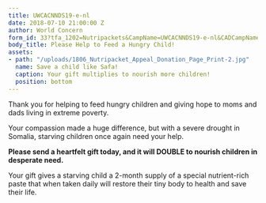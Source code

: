 ```yaml
---
title: UWCACNNDS19-e-nl
date: 2018-07-10 21:00:00 Z
author: World Concern
form_id: 33?tfa_1202=Nutripackets&CampName=UWCACNNDS19-e-nl&CADCampName=CWCACNNDN19-e-nl
body_title: Please Help to Feed a Hungry Child!
assets:
- path: "/uploads/1806_Nutripacket_Appeal_Donation_Page_Print-2.jpg"
  name: Save a child like Safa!
  caption: Your gift multiplies to nourish more children!
  position: bottom
---
```


Thank you for helping to feed hungry children and giving hope to moms and dads living in extreme poverty.

Your compassion made a huge difference, but with a severe drought in Somalia, starving children once again need your help.

**Please send a heartfelt gift today, and it will DOUBLE to nourish children in desperate need.**

Your gift gives a starving child a 2-month supply of a special nutrient-rich paste that when taken daily will restore their tiny body to health and save their life.
